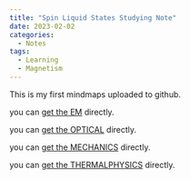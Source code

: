 ```yaml
---
title: "Spin Liquid States Studying Note"
date: 2023-02-02
categories:
  - Notes
tags:
  - Learning
  - Magnetism
---
```


This is my first mindmaps uploaded to github.

you can [get the EM](/assets/minds/em.pdf) directly.

you can [get the OPTICAL](/assets/minds/opt.pdf) directly.

you can [get the MECHANICS](/assets/minds/mec.pdf) directly.

you can [get the THERMALPHYSICS](/assets/minds/the.pdf) directly.
